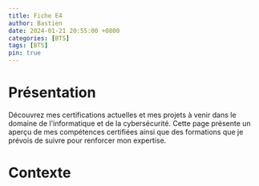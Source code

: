 ```yaml
---
title: Fiche E4
author: Bastien
date: 2024-01-21 20:55:00 +0800
categories: [BTS]
tags: [BTS]
pin: true
--- 
```

# Présentation

Découvrez mes certifications actuelles et mes projets à venir dans le domaine de l'informatique et de la cybersécurité. Cette page présente un aperçu de mes compétences certifiées ainsi que des formations que je prévois de suivre pour renforcer mon expertise.

# Contexte

